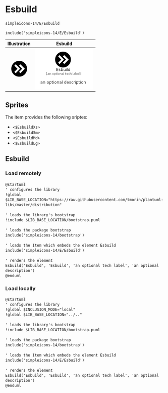 # Esbuild


```text
simpleicons-14/E/Esbuild
```

```text
include('simpleicons-14/E/Esbuild')
```



| Illustration | Esbuild |
| :---: | :---: |
| ![illustration for Illustration](../../simpleicons-14/E/Esbuild.png) | ![illustration for Esbuild](../../simpleicons-14/E/Esbuild.Local.png) |



## Sprites
The item provides the following sriptes:

- `<$EsbuildXs>`
- `<$EsbuildSm>`
- `<$EsbuildMd>`
- `<$EsbuildLg>`





## Esbuild

### Load remotely
```plantuml
@startuml
' configures the library
!global $LIB_BASE_LOCATION="https://raw.githubusercontent.com/tmorin/plantuml-libs/master/distribution"

' loads the library's bootstrap
!include $LIB_BASE_LOCATION/bootstrap.puml

' loads the package bootstrap
include('simpleicons-14/bootstrap')

' loads the Item which embeds the element Esbuild
include('simpleicons-14/E/Esbuild')

' renders the element
Esbuild('Esbuild', 'Esbuild', 'an optional tech label', 'an optional description')
@enduml
```

### Load locally
```plantuml
@startuml
' configures the library
!global $INCLUSION_MODE="local"
!global $LIB_BASE_LOCATION="../.."

' loads the library's bootstrap
!include $LIB_BASE_LOCATION/bootstrap.puml

' loads the package bootstrap
include('simpleicons-14/bootstrap')

' loads the Item which embeds the element Esbuild
include('simpleicons-14/E/Esbuild')

' renders the element
Esbuild('Esbuild', 'Esbuild', 'an optional tech label', 'an optional description')
@enduml
```

